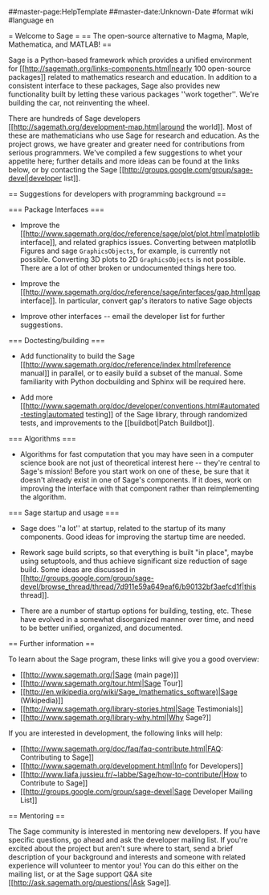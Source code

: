 ##master-page:HelpTemplate
##master-date:Unknown-Date
#format wiki
#language en

= Welcome to Sage =
== The open-source alternative to Magma, Maple, Mathematica, and MATLAB! ==

Sage is a Python-based framework which provides a unified environment for [[http://sagemath.org/links-components.html|nearly 100 open-source packages]] related to mathematics research and education.  In addition to a consistent interface to these packages, Sage also provides new functionality built by letting these various packages ''work together''.  We're building the car, not reinventing the wheel.
 
There are hundreds of Sage developers [[http://sagemath.org/development-map.html|around the world]].  Most of these are mathematicians who use Sage for research and education.  As the project grows, we have greater and greater need for contributions from serious programmers.  We've compiled a few suggestions to whet your appetite here; further details and more ideas can be found at the links below, or by contacting the Sage [[http://groups.google.com/group/sage-devel|developer list]].

== Suggestions for developers with programming background ==

=== Package Interfaces ===

 * Improve the [[http://www.sagemath.org/doc/reference/sage/plot/plot.html|matplotlib interface]], and related graphics issues. Converting between matplotlib Figures and sage `GraphicsObjects`, for example, is currently not possible.  Converting 3D plots to 2D `GraphicsObjects` is not possible.  There are a lot of other broken or undocumented things here too.

 * Improve the [[http://www.sagemath.org/doc/reference/sage/interfaces/gap.html|gap interface]].  In particular, convert gap's iterators to native Sage objects

 * Improve other interfaces -- email the developer list for further suggestions.

=== Doctesting/building ===

 * Add functionality to build the Sage [[http://www.sagemath.org/doc/reference/index.html|reference manual]] in parallel, or to easily build a subset of the manual.  Some familiarity with Python docbuilding and Sphinx will be required here.

 * Add more [[http://www.sagemath.org/doc/developer/conventions.html#automated-testing|automated testing]] of the Sage library, through randomized tests, and improvements to the [[buildbot|Patch Buildbot]].


=== Algorithms ===

 * Algorithms for fast computation that you may have seen in a computer science book are not just of theoretical interest here -- they're central to Sage's mission!  Before you start work on one of these, be sure that it doesn't already exist in one of Sage's components.  If it does, work on improving the interface with that component rather than reimplementing the algorithm.

=== Sage startup and usage ===

 * Sage does ''a lot'' at startup, related to the startup of its many components.  Good ideas for improving the startup time are needed.

 * Rework sage build scripts, so that everything is built "in place", maybe using setuptools, and thus achieve significant size reduction of sage build.  Some ideas are discussed in [[http://groups.google.com/group/sage-devel/browse_thread/thread/7d911e59a649eaf6/b90132bf3aefcd1f|this thread]].

 * There are a number of startup options for building, testing, etc.  These have evolved in a somewhat disorganized manner over time, and need to be better unified, organized, and documented.


== Further information ==

To learn about the Sage program, these links will give you a good overview:

 * [[http://www.sagemath.org/|Sage (main page)]]
 * [[http://www.sagemath.org/tour.html|Sage Tour]]
 * [[http://en.wikipedia.org/wiki/Sage_(mathematics_software)|Sage (Wikipedia)]]
 * [[http://www.sagemath.org/library-stories.html|Sage Testimonials]]
 * [[http://www.sagemath.org/library-why.html|Why Sage?]]

If you are interested in development, the following links will help:

 * [[http://www.sagemath.org/doc/faq/faq-contribute.html|FAQ: Contributing to Sage]]
 * [[http://www.sagemath.org/development.html|Info for Developers]]
 * [[http://www.liafa.jussieu.fr/~labbe/Sage/how-to-contribute/|How to Contribute to Sage]]
 * [[http://groups.google.com/group/sage-devel|Sage Developer Mailing List]]

== Mentoring ==

The Sage community is interested in mentoring new developers.  If you have specific questions, go ahead and ask the developer mailing list.  If you're excited about the project but aren't sure where to start, send a brief description of your background and interests and someone with related experience will volunteer to mentor you!  You can do this either on the mailing list, or at the Sage support Q&A site [[http://ask.sagemath.org/questions/|Ask Sage]].
